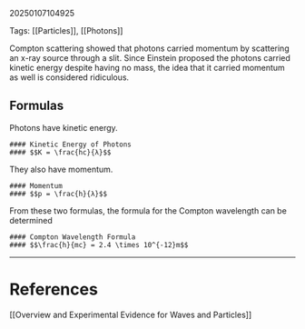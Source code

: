 20250107104925

Tags: [[Particles]], [[Photons]]

Compton scattering showed that photons carried momentum by scattering an x-ray source through a slit. Since Einstein proposed the photons carried kinetic energy despite having no mass, the idea that it carried momentum as well is considered ridiculous. 

## Formulas
Photons have kinetic energy.
```ad-formula
#### Kinetic Energy of Photons
#### $$K = \frac{hc}{λ}$$
```

They also have momentum.
```ad-formula
#### Momentum
#### $$p = \frac{h}{λ}$$
```

From these two formulas, the formula for the Compton wavelength can be determined 
```ad-formula
#### Compton Wavelength Formula
#### $$\frac{h}{mc} = 2.4 \times 10^{-12}m$$
```
___
# References
[[Overview and Experimental Evidence for Waves and Particles]]
